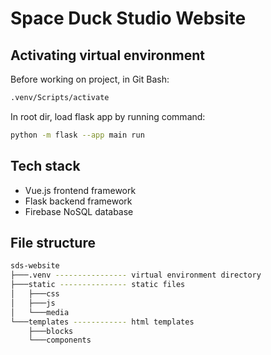 # Space Duck Studio Website

## Activating virtual environment
Before working on project, in Git Bash:
```bash
.venv/Scripts/activate
```

In root dir, load flask app by running command:
```bash
python -m flask --app main run
```

## Tech stack
- Vue.js frontend framework
- Flask backend framework
- Firebase NoSQL database

## File structure
```bash
sds-website
├───.venv ---------------- virtual environment directory
├───static --------------- static files
│   ├───css
│   ├───js
│   └───media
└───templates ------------ html templates
    ├───blocks
    └───components
```